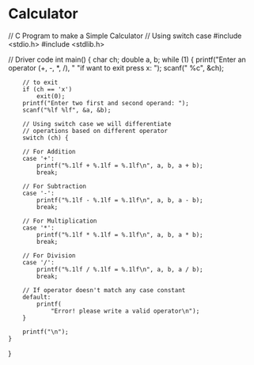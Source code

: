 # Calculator
// C Program to make a Simple Calculator
// Using switch case
#include <stdio.h>
#include <stdlib.h>

// Driver code
int main()
{
	char ch;
	double a, b;
	while (1) {
		printf("Enter an operator (+, -, *, /), "
			"if want to exit press x: ");
		scanf(" %c", &ch);

		// to exit
		if (ch == 'x')
			exit(0);
		printf("Enter two first and second operand: ");
		scanf("%lf %lf", &a, &b);

		// Using switch case we will differentiate
		// operations based on different operator
		switch (ch) {

		// For Addition
		case '+':
			printf("%.1lf + %.1lf = %.1lf\n", a, b, a + b);
			break;

		// For Subtraction
		case '-':
			printf("%.1lf - %.1lf = %.1lf\n", a, b, a - b);
			break;

		// For Multiplication
		case '*':
			printf("%.1lf * %.1lf = %.1lf\n", a, b, a * b);
			break;

		// For Division
		case '/':
			printf("%.1lf / %.1lf = %.1lf\n", a, b, a / b);
			break;

		// If operator doesn't match any case constant
		default:
			printf(
				"Error! please write a valid operator\n");
		}

		printf("\n");
	}
}

